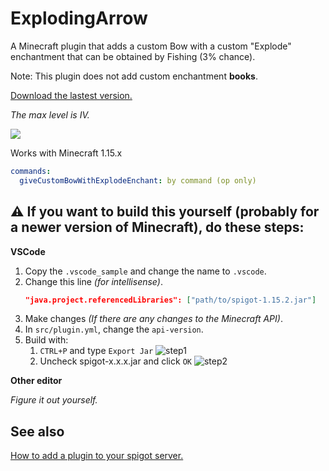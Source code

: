 # ExplodingArrow

A Minecraft plugin that adds a custom Bow with a custom "Explode" enchantment that can be obtained by Fishing (3% chance).

Note: This plugin does not add custom enchantment **books**.

[Download the lastest version.]()

_The max level is IV._

![](https://user-images.githubusercontent.com/81848639/174739551-fb6eb462-1398-457c-8f60-7f44542a104b.png)

Works with Minecraft 1.15.x

```yml
commands:
  giveCustomBowWithExplodeEnchant: by command (op only)
```

## ⚠️ If you want to build this yourself (probably for a newer version of Minecraft), do these steps:

**VSCode**

1. Copy the `.vscode_sample` and change the name to `.vscode`.
2. Change this line _(for intellisense)_.
   ```json
   "java.project.referencedLibraries": ["path/to/spigot-1.15.2.jar"]
   ```
3. Make changes _(If there are any changes to the Minecraft API)_.
4. In `src/plugin.yml`, change the `api-version`.
5. Build with:
   1. `CTRL+P` and type `Export Jar`
      ![step1](https://user-images.githubusercontent.com/81848639/174690739-dc636b1c-18ad-4fc6-848e-cd5ff2be14ab.png)
   2. Uncheck spigot-x.x.x.jar and click `OK`
      ![step2](https://user-images.githubusercontent.com/81848639/174696226-1097085e-4d18-416f-8978-98042f862f1f.png)

**Other editor**

_Figure it out yourself._

## See also

[How to add a plugin to your spigot server.](https://www.alphr.com/spigot-how-to-add-plugins/#:~:text=Adding%20Your%20Own%20Plugins)
